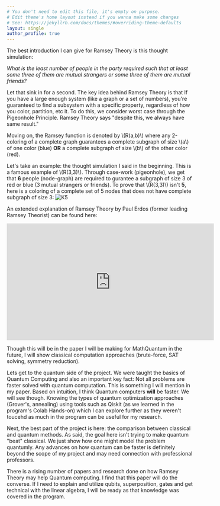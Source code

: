 ```yaml
---
# You don't need to edit this file, it's empty on purpose.
# Edit theme's home layout instead if you wanna make some changes
# See: https://jekyllrb.com/docs/themes/#overriding-theme-defaults
layout: single
author_profile: true
---
```


The best introduction I can give for Ramsey Theory is this thought simulation: 

*What is the least number of people in the party required such that at least some three of them are mutual strangers or some three of them are mutual friends?*

Let that sink in for a second. The key idea behind Ramsey Theory is that If you have a large enough system (like a graph or a set of numbers), you're guaranteed to find a subsystem with a specific property, regardless of how you color, partition, etc it. To do this, we consider worst case through the Pigeonhole Principle. Ramsey Theory says "despite this, we always have same result."

Moving on, the Ramsey function is denoted by \\(R(a,b)\\) where any 2-coloring of a complete graph guarantees a complete subgraph of size \\(a\\) of one color (blue) **OR** a complete subgraph of size \\(b\\) of the other color (red).

Let's take an example: the thought simulation I said in the beginning. This is a famous example of \\(R(3,3)\\). Through case-work (pigeonhole), we get that **6** people (node-graph) are required to gurantee a subgraph of size 3 of red or blue (3 mutual strangers or friends). To prove that \\(R(3,3)\\) isn't **5**, here is a coloring of a complete set of 5 nodes that does not have complete subgraph of size 3: ![K5](https://upload.wikimedia.org/wikipedia/commons/thumb/9/98/RamseyTheory_K5_no_mono_K3.svg/1024px-RamseyTheory_K5_no_mono_K3.svg.png)

An extended explanation of Ramsey Theory by Paul Erdos (former leading Ramsey Theorist) can be found here: 
<iframe width="560" height="315" src="https://www.youtube.com/embed/WgjCf3kC5EU?si=ECtxrcuTHuSddmV4" title="YouTube video player" frameborder="0" allow="accelerometer; autoplay; clipboard-write; encrypted-media; gyroscope; picture-in-picture; web-share" referrerpolicy="strict-origin-when-cross-origin" allowfullscreen></iframe>


Though this will be in the paper I will be making for MathQuantum in the future, I will show classical computation approaches (brute-force, SAT solving, symmetry reduction).

Lets get to the quantum side of the project. We were taught the basics of Quantum Computing and also an important key fact: Not all problems are faster solved with quantum computation. This is something I will mention in my paper. Based on intuition, I think Quantum computers **will** be faster. We will see though. Knowing the types of quantum optimization approaches (Grover's, annealing) using tools such as Qiskit (as we learned in the program's Colab Hands-on) which I can explore further as they weren't toucehd as much in the program can be useful for my research.

Next, the best part of the project is here: the comparison between classical and quantum methods. As said, the goal here isn't trying to make quantum "beat" classical. We just show how one might model the problem quantumly. Any advances on how quantum can be faster is definitely beyond the scope of my project and may need connection with professional professors.

There is a rising number of papers and research done on how Ramsey Theory may help Quantum computing. I find that this paper will do the converse. If I need to explain and utilize qubits, superposition, gates and get technical with the linear algebra, I will be ready as that knowledge was covered in the program.
